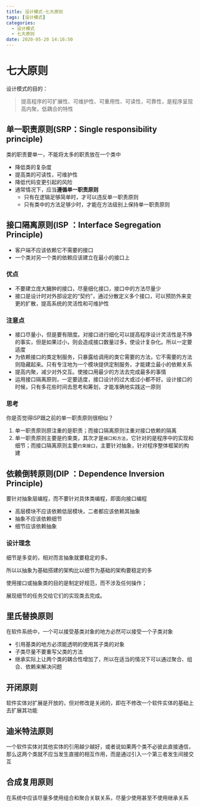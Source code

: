 ```yaml
---
title: 设计模式-七大原则
tags: [设计模式]
categories:
  - 设计模式
  - 七大原则
date: 2020-05-20 14:16:50
---
```


# 七大原则

设计模式的目的：

> 提高程序的可扩展性、可维护性、可重用性、可读性，可靠性，是程序呈现高内聚，低耦合的特性

## 单一职责原则(SRP：Single responsibility principle)

类的职责要单一，不能将太多的职责放在一个类中

* 降低类的复杂度
* 提高类的可读性，可维护性
* 降低代码变更引起的风险
* 通常情况下，应当**遵循单一职责原则**
  * 只有在逻辑足够简单时，才可以违反单一职责原则
  * 只有类中的方法足够少时，才能在方法级别上保持单一职责原则

## 接口隔离原则(ISP ：Interface Segregation Principle)

* 客户端不应该依赖它不需要的接口
* 一个类对另一个类的依赖应该建立在最小的接口上

### 优点

* 不要建立庞大臃肿的接口，尽量细化接口，接口中的方法尽量少
* 接口是设计时对外部设定的“契约”，通过分散定义多个接口，可以预防外来变更的扩散，提高系统的灵活性和可维护性

### 注意点

* 接口尽量小，但是要有限度。对接口进行细化可以提高程序设计灵活性是不挣的事实，但是如果过小，则会造成接口数量过多，使设计复杂化。所以一定要适度
* 为依赖接口的类定制服务，只暴露给调用的类它需要的方法，它不需要的方法则隐藏起来。只有专注地为一个模块提供定制服务，才能建立最小的依赖关系
* 提高内聚，减少对外交互。使接口用最少的方法去完成最多的事情
* 运用接口隔离原则，一定要适度，接口设计的过大或过小都不好。设计接口的时候，只有多花些时间去思考和筹划，才能准确地实践这一原则

### 思考

你是否觉得ISP跟之前的单一职责原则很相似？

1. 单一职责原则原注重的是职责；而接口隔离原则注重对接口依赖的隔离
2. 单一职责原则主要是约束类，其次才是`接口和方法`，它针对的是程序中的实现和细节；而接口隔离原则主要`约束接口`，主要针对抽象，针对程序整体框架的构建

## 依赖倒转原则(DIP ：Dependence Inversion Principle)

要针对抽象层编程，而不要针对具体类编程，即面向接口编程

* 高层模块不应该依赖低层模块，二者都应该依赖其抽象
* 抽象不应该依赖细节
* 细节应该依赖抽象

### 设计理念

细节是多变的，相对而言抽象就要稳定的多。

所以以抽象为基础搭建的架构比以细节为基础的架构要稳定的多



使用接口或抽象类的目的是制定好规范，而不涉及任何操作；

展现细节的任务交给它们的实现类去完成。



## 里氏替换原则

在软件系统中，一个可以接受基类对象的地方必然可以接受一个子类对象

* 引用基类的地方必须能透明的使用其子类的对象
* 子类尽量不要重写父类的方法
* 继承实际上让两个类的耦合性增加了，所以在适当的情况下可以通过聚合、组合、依赖来解决问题

## 开闭原则

软件实体对扩展是开放的，但对修改是关闭的，即在不修改一个软件实体的基础上去扩展其功能



## 迪米特法原则

一个软件实体对其他实体的引用越少越好，或者说如果两个类不必彼此直接通信，那么这两个类就不应当发生直接的相互作用，而是通过引入一个第三者发生间接交互



## 合成复用原则

在系统中应该尽量多使用组合和聚合关联关系，尽量少使用甚至不使用继承关系